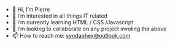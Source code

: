 - 👋 Hi, I’m Pierre 
- 👀 I’m interested in all things IT related
- 🌱 I’m currently learning HTML / CSS /Javascript
- 💞️ I’m looking to collaborate on any project involing the above
- 📫 How to reach me: syndaphex@outlook.com

<!---
Syndaphex/Syndaphex is a ✨ special ✨ repository because its `README.md` (this file) appears on your GitHub profile.
You can click the Preview link to take a look at your changes.
--->
